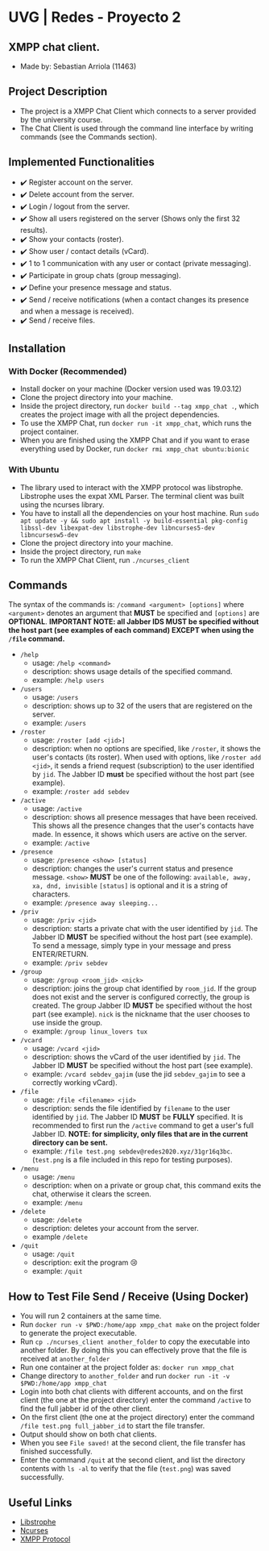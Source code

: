 # UVG | Redes - Proyecto 2

## XMPP chat client.
- Made by: Sebastian Arriola (11463)

## Project Description
- The project is a XMPP Chat Client which connects to a server provided by the university course.
- The Chat Client is used through the command line interface by writing commands (see the Commands section).

## Implemented Functionalities
- :heavy_check_mark: Register account on the server.
- :heavy_check_mark: Delete account from the server.
- :heavy_check_mark: Login / logout from the server.
- :heavy_check_mark: Show all users registered on the server (Shows only the first 32 results).
- :heavy_check_mark: Show your contacts (roster).
- :heavy_check_mark: Show user / contact details (vCard).
- :heavy_check_mark: 1 to 1 communication with any user or contact (private messaging).
- :heavy_check_mark: Participate in group chats (group messaging).
- :heavy_check_mark: Define your presence message and status.
- :heavy_check_mark: Send / receive notifications (when a contact changes its presence and when a message is received).
- :heavy_check_mark: Send / receive files.

## Installation
### With Docker (Recommended)
- Install docker on your machine (Docker version used was 19.03.12)
- Clone the project directory into your machine.
- Inside the project directory, run `docker build --tag xmpp_chat .`, which creates the project image with all the project dependencies.
- To use the XMPP Chat, run `docker run -it xmpp_chat`, which runs the project container.
- When you are finished using the XMPP Chat and if you want to erase everything used by Docker, run `docker rmi xmpp_chat ubuntu:bionic`

### With Ubuntu
- The library used to interact with the XMPP protocol was libstrophe. Libstrophe uses the expat XML Parser. The terminal client was built using the ncurses library.
- You have to install all the dependencies on your host machine. Run `sudo apt update -y && sudo apt install -y build-essential pkg-config libssl-dev libexpat-dev libstrophe-dev libncurses5-dev libncursesw5-dev`
- Clone the project directory into your machine.
- Inside the project directory, run `make`
- To run the XMPP Chat Client, run `./ncurses_client`

## Commands
The syntax of the commands is: `/command <argument> [options]` where `<argument>` denotes an argument that **MUST** be specified and `[options]` are **OPTIONAL**. **IMPORTANT NOTE: all Jabber IDS MUST be specified without the host part (see examples of each command) EXCEPT when using the `/file` command.**
* `/help`
  - usage: `/help <command>`
  - description: shows usage details of the specified command.
  - example: `/help users`
* `/users`
  - usage: `/users`
  - description: shows up to 32 of the users that are registered on the server.
  - example: `/users`
* `/roster`
  - usage: `/roster [add <jid>]`
  - description: when no options are specified, like `/roster`, it shows the user's contacts (its roster). When used with options, like `/roster add <jid>`, it sends a friend request (subscription) to the user identified by `jid`. The Jabber ID **must** be specified without the host part (see example).
  - example: `/roster add sebdev`
* `/active`
  - usage: `/active`
  - description: shows all presence messages that have been received. This shows all the presence changes that the user's contacts have made. In essence, it shows which users are active on the server.
  - example: `/active`
* `/presence`
  - usage: `/presence <show> [status]`
  - description: changes the user's current status and presence message. `<show>` **MUST** be one of the following: `available, away, xa, dnd, invisible` `[status]` is optional and it is a string of characters.
  - example: `/presence away sleeping...`
* `/priv`
  - usage: `/priv <jid>`
  - description: starts a private chat with the user identified by `jid`. The Jabber ID **MUST** be specified without the host part (see example). To send a message, simply type in your message and press ENTER/RETURN.
  - example: `/priv sebdev`
* `/group`
  - usage: `/group <room_jid> <nick>`
  - description: joins the group chat identified by `room_jid`. If the group does not exist and the server is configured correctly, the group is created. The group Jabber ID **MUST** be specified without the host part (see example). `nick` is the nickname that the user chooses to use inside the group.
  - example: `/group linux_lovers tux`
* `/vcard`
  - usage: `/vcard <jid>`
  - description: shows the vCard of the user identified by `jid`. The Jabber ID **MUST** be specified without the host part (see example).
  - example: `/vcard sebdev_gajim` (use the jid `sebdev_gajim` to see a correctly working vCard).
* `/file`
  - usage: `/file <filename> <jid>`
  - description: sends the file identified by `filename` to the user identified by `jid`. The Jabber ID **MUST** be **FULLY** specified. It is recommended to first run the `/active` command to get a user's full Jabber ID. **NOTE: for simplicity, only files that are in the current directory can be sent.**
  - example: `/file test.png sebdev@redes2020.xyz/31gr16q3bc`. (`test.png` is a file included in this repo for testing purposes).
* `/menu`
  - usage: `/menu`
  - description: when on a private or group chat, this command exits the chat, otherwise it clears the screen.
  - example: `/menu`
* `/delete`
  - usage: `/delete`
  - description: deletes your account from the server.
  - example `/delete`
* `/quit`
  - usage: `/quit`
  - description: exit the program :cry:
  - example: `/quit`
  
## How to Test File Send / Receive (Using Docker)
- You will run 2 containers at the same time.
- Run `docker run -v $PWD:/home/app xmpp_chat make` on the project folder to generate the project executable.
- Run `cp ./ncurses_client another_folder` to copy the executable into another folder. By doing this you can effectively prove that the file is received at `another_folder`
- Run one container at the project folder as: `docker run xmpp_chat`
- Change directory to `another_folder` and run `docker run -it -v $PWD:/home/app xmpp_chat`
- Login into both chat clients with different accounts, and on the first client (the one at the project directory) enter the command `/active` to find the full jabber id of the other client.
- On the first client (the one at the project directory) enter the command `/file test.png full_jabber_id` to start the file transfer.
- Output should show on both chat clients.
- When you see `File saved!` at the second client, the file transfer has finished successfully.
- Enter the command `/quit` at the second client, and list the directory contents with `ls -al` to verify that the file (`test.png`) was saved successfully.

## Useful Links
- [Libstrophe](http://strophe.im/libstrophe/)
- [Ncurses](https://tldp.org/HOWTO/NCURSES-Programming-HOWTO/)
- [XMPP Protocol](https://xmpp.org)
